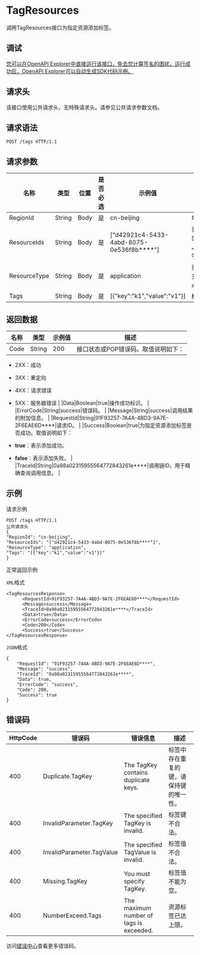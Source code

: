 # TagResources

调用TagResources接口为指定资源添加标签。

## 调试

[您可以在OpenAPI Explorer中直接运行该接口，免去您计算签名的困扰。运行成功后，OpenAPI Explorer可以自动生成SDK代码示例。](https://api.aliyun.com/#product=sae&api=TagResources&type=ROA&version=2019-05-06)

## 请求头

该接口使用公共请求头，无特殊请求头。请参见公共请求参数文档。

## 请求语法

```
POST /tags HTTP/1.1
```

## 请求参数

|名称|类型|位置|是否必选|示例值|描述|
|--|--|--|----|---|--|
|RegionId|String|Body|是|cn-beijing|地域ID |
|ResourceIds|String|Body|是|\["d42921c4-5433-4abd-8075-0e536f8b\*\*\*\*"\]|资源ID，String数组的JSON序列化字符串。 |
|ResourceType|String|Body|是|application|资源类型，只支持`application`。 |
|Tags|String|Body|是|\[\{"key":"k1","value":"v1"\}\]|标签。 |

## 返回数据

|名称|类型|示例值|描述|
|--|--|---|--|
|Code|String|200|接口状态或POP错误码。取值说明如下：

 -   2XX：成功
-   3XX：重定向
-   4XX：请求错误
-   5XX：服务器错误 |
|Data|Boolean|true|操作成功标识。 |
|ErrorCode|String|success|错误码。 |
|Message|String|success|调用结果的附加信息。 |
|RequestId|String|91F93257-7A4A-4BD3-9A7E-2F6EAE6D\*\*\*\*|请求ID。 |
|Success|Boolean|true|为指定资源添加标签是否成功。取值说明如下：

 -   **true**：表示添加成功。
-   **false**：表示添加失败。 |
|TraceId|String|0a98a02315955564772843261e\*\*\*\*|调用链ID，用于精确查询调用信息。 |

## 示例

请求示例

```
POST /tags HTTP/1.1
公共请求头
{
"RegionId": "cn-beijing",
"ResourceIds": "["d42921c4-5433-4abd-8075-0e536f8b****"]",
"ResourceType": "application",
"Tags": "[{"key":"k1","value":"v1"}]"
}
```

正常返回示例

`XML`格式

```
<TagResourcesResponse>
      <RequestId>91F93257-7A4A-4BD3-9A7E-2F6EAE6D****</RequestId>
      <Message>success</Message>
      <TraceId>0a98a02315955564772843261e****</TraceId>
      <Data>true</Data>
      <ErrorCode>success</ErrorCode>
      <Code>200</Code>
      <Success>true</Success>
</TagResourcesResponse>
```

`JSON`格式

```
{
    "RequestId": "91F93257-7A4A-4BD3-9A7E-2F6EAE6D****",
    "Message": "success",
    "TraceId": "0a98a02315955564772843261e****",
    "Data": true,
    "ErrorCode": "success",
    "Code": 200,
    "Success": true
}
```

## 错误码

|HttpCode|错误码|错误信息|描述|
|--------|---|----|--|
|400|Duplicate.TagKey|The TagKey contains duplicate keys.|标签中存在重复的键，请保持键的唯一性。|
|400|InvalidParameter.TagKey|The specified TagKey is invalid.|标签键不合法。|
|400|InvalidParameter.TagValue|The specified TagValue is invalid.|标签值不合法。|
|400|Missing.TagKey|You must specify TagKey.|标签值不能为空。|
|400|NumberExceed.Tags|The maximum number of tags is exceeded.|资源标签已达上限。|

访问[错误中心](https://error-center.aliyun.com/status/product/sae)查看更多错误码。

